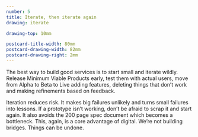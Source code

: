 ```yaml
---
number: 5
title: Iterate, then iterate again
drawing: iterate

drawing-top: 10mm

postcard-title-width: 80mm
postcard-drawing-width: 82mm
postcard-drawing-right: 2mm
---
```


The best way to build good services is to start small and iterate wildly. Release Minimum Viable Products early, test them with actual users, move from Alpha to Beta to Live adding features, deleting things that don’t work and making refinements based on feedback.

Iteration reduces risk. It makes big failures unlikely and turns small failures into lessons. If a prototype isn’t working, don’t be afraid to scrap it and start again. It also avoids the 200 page spec document which becomes a bottleneck. This, again, is a core advantage of digital. We’re not building bridges. Things can be undone.
